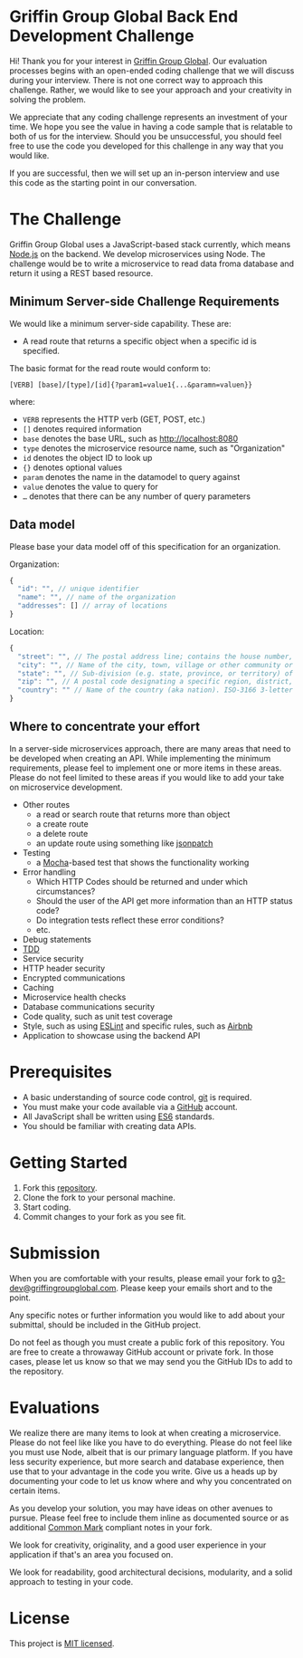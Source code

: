 # Griffin Group Global Back End Development Challenge

Hi! Thank you for your interest in [Griffin Group Global][g3website]. Our evaluation processes begins with an open-ended coding challenge that we will discuss during your interview. There is not one correct way to approach this challenge. Rather, we would like to see your approach and your creativity in solving the problem.

We appreciate that any coding challenge represents an investment of your time. We hope you see the value in having a code sample that is relatable to both of us for the interview. Should you be unsuccessful, you should feel free to use the code you developed for this challenge in any way that you would like.

If you are successful, then we will set up an in-person interview and use this code as the starting point in our conversation.

# The Challenge
Griffin Group Global uses a JavaScript-based stack currently, which means [Node.js][nodejs] on the backend. We develop microservices using Node. The challenge would be to write a microservice to read data froma  database and return it using a REST based resource.

## Minimum Server-side Challenge Requirements
We would like a minimum server-side capability. These are:
- A read route that returns a specific object when a specific id is specified.

The basic format for the read route would conform to:

`[VERB] [base]/[type]/[id]{?param1=value1{...&paramn=valuen}}`

where:
- `VERB` represents the HTTP verb (GET, POST, etc.)
- `[]` denotes required information
- `base` denotes the base URL, such as [http://localhost:8080](http://localhost:8080)
- `type` denotes the microservice resource name, such as "Organization"
- `id` denotes the object ID to look up
- `{}` denotes optional values
- `param` denotes the name in the datamodel to query against
- `value` denotes the value to query for
- `…` denotes that there can be any number of query parameters

## Data model
Please base your data model off of this specification for an organization.

Organization:

```js
{
  "id": "", // unique identifier
  "name": "", // name of the organization
  "addresses": [] // array of locations
}
```

Location:

```js
{
  "street": "", // The postal address line; contains the house number, apartment number, street name, etc.
  "city": "", // Name of the city, town, village or other community or delivery center.
  "state": "", // Sub-division (e.g. state, province, or territory) of the country; abbreviations are accepted; ISO codes are not encouraged since this is a globalized field.
  "zip": "", // A postal code designating a specific region, district, or zone as defined by the United States Postal Service (USPS).
  "country": "" // Name of the country (aka nation). ISO-3166 3-letter codes can be used in place of a full country name.
}
```

## Where to concentrate your effort
In a server-side microservices approach, there are many areas that need to be developed when creating an API. While implementing the minimum requirements, please feel to implement one or more items in these areas. Please do not feel limited to these areas if you would like to add your take on microservice development.

- Other routes
  - a read or search route that returns more than object
  - a create route
  - a delete route
  - an update route using something like [jsonpatch](http://jsonpatch.com/)
- Testing
  - a [Mocha][mocha]-based test that shows the functionality working
- Error handling
  - Which HTTP Codes should be returned and under which circumstances?
  - Should the user of the API get more information than an HTTP status code?
  - Do integration tests reflect these error conditions?
  - etc.
- Debug statements
- [TDD]
- Service security
- HTTP header security
- Encrypted communications
- Caching
- Microservice health checks
- Database communications security
- Code quality, such as unit test coverage
- Style, such as using [ESLint][eslint] and specific rules, such as [Airbnb][airbnb-eslint]
- Application to showcase using the backend API

# Prerequisites
- A basic understanding of source code control, [git][git-scm] is required.
- You must make your code available via a [GitHub][github] account.
- All JavaScript shall be written using [ES6][ES6] standards.
- You should be familiar with creating data APIs.

# Getting Started
1. Fork this [repository][repository].
1. Clone the fork to your personal machine.
1. Start coding.
1. Commit changes to your fork as you see fit.

# Submission

When you are comfortable with your results, please email your fork to
[g3-dev@griffingroupglobal.com](mailto:g3-dev@griffingroupglobal.com). Please keep your emails short and to the point.

Any specific notes or further information you would like to add about your submittal, should be included in the GitHub project.

Do not feel as though you must create a public fork of this repository. You are free to create a throwaway GitHub account or private fork. In those cases, please let us know so that we may send you the GitHub IDs to add to the repository.

# Evaluations

We realize there are many items to look at when creating a microservice. Please do not feel like like you have to do everything. Please do not feel like you must use Node, albeit that is our primary language platform. If you have less security experience, but more search and database experience, then use that to your advantage in the code you write. Give us a heads up by documenting your code to let us know where and why you concentrated on certain
items.

As you develop your solution, you may have ideas on other avenues to pursue. Please feel free to include them inline as documented source or as additional [Common Mark][commonmark] compliant notes in your fork.

We look for creativity, originality, and a good user experience in your application if that's an area you focused on.

We look for readability, good architectural decisions, modularity, and a solid approach to testing in your code.

# License
This project is [MIT licensed][mitlicense].

[g3website]:https://www.griffingroupglobal.com
[git-scm]:https://git-scm.com/
[github]:https://github.com/
[nodejs]:https://nodejs.org/en/
[TDD]:https://en.wikipedia.org/wiki/Test-driven_development
[ES6]:http://www.ecma-international.org/ecma-262/6.0/
[eslint]:https://eslint.org/
[airbnb-eslint]:https://www.npmjs.com/package/eslint-config-airbnb
[mocha]:https://mochajs.org/
[repository]:https://github.com/GriffinGroupGlobal/backend-challenge
[mitlicense]:https://en.wikipedia.org/wiki/MIT_License
[commonmark]:https://spec.commonmark.org/